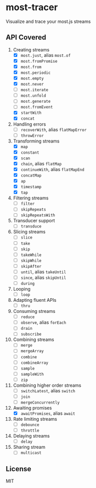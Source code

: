 # most-tracer
Visualize and trace your most.js streams

## API Covered
1. Creating streams
    - [x] `most.just`, alias `most.of`
    - [x] `most.fromPromise`
    - [x] `most.from`
    - [x] `most.periodic`
    - [x] `most.empty`
    - [x] `most.never`
    - [ ] `most.iterate`
    - [ ] `most.unfold`
    - [ ] `most.generate`
    - [ ] `most.fromEvent`
    - [x] `startWith`
    - [x] `concat`
1. Handling errors
    - [ ] `recoverWith`, alias `flatMapError`
    - [ ] `throwError`
1. Transforming streams
    - [x] `map`
    - [x] `constant`
    - [x] `scan`
    - [x] `chain`, alias `flatMap`
    - [x] `continueWith`, alias `flatMapEnd`
    - [x] `concatMap`
    - [x] `ap`
    - [x] `timestamp`
    - [x] `tap`
1. Filtering streams
    - [ ] `filter`
    - [ ] `skipRepeats`
    - [ ] `skipRepeatsWith`
1. Transducer support
    - [ ] `transduce`
1. Slicing streams
    - [ ] `slice`
    - [ ] `take`
    - [ ] `skip`
    - [ ] `takeWhile`
    - [ ] `skipWhile`
    - [ ] `skipAfter`
    - [ ] `until`, alias `takeUntil`
    - [ ] `since`, alias `skipUntil`
    - [ ] `during`
1. Looping
    - [ ] `loop`
1. Adapting fluent APIs
    - [ ] `thru`
1. Consuming streams
    - [ ] `reduce`
    - [ ] `observe`, alias `forEach`
    - [ ] `drain`
    - [ ] `subscribe`
1. Combining streams
    - [ ] `merge`
    - [ ] `mergeArray`
    - [ ] `combine`
    - [ ] `combineArray`
    - [ ] `sample`
    - [ ] `sampleWith`
    - [ ] `zip`
1. Combining higher order streams
    - [ ] `switchLatest`, alias `switch`
    - [ ] `join`
    - [ ] `mergeConcurrently`
1. Awaiting promises
    - [x] `awaitPromises`, alias `await`
1. Rate limiting streams
    - [ ] `debounce`
    - [ ] `throttle`
1. Delaying streams
	- [ ] `delay`
1. Sharing stream
	- [ ] `multicast`

## License
MIT